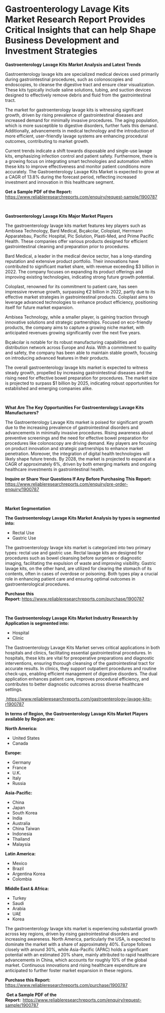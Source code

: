 <p><h1>Gastroenterology Lavage Kits Market Research Report Provides Critical Insights that can help Shape Business Development and Investment Strategies</h1></p><p><strong>Gastroenterology Lavage Kits Market Analysis and Latest Trends</strong></p>
<p><p>Gastroenterology lavage kits are specialized medical devices used primarily during gastrointestinal procedures, such as colonoscopies and endoscopies, to cleanse the digestive tract and ensure clear visualization. These kits typically include saline solutions, tubing, and suction devices designed to effectively remove debris and fluid from the gastrointestinal tract. </p><p>The market for gastroenterology lavage kits is witnessing significant growth, driven by rising prevalence of gastrointestinal diseases and increased demand for minimally invasive procedures. The aging population, which is more susceptible to digestive disorders, further fuels this demand. Additionally, advancements in medical technology and the introduction of more efficient, user-friendly lavage systems are enhancing procedural outcomes, contributing to market growth.</p><p>Current trends indicate a shift towards disposable and single-use lavage kits, emphasizing infection control and patient safety. Furthermore, there is a growing focus on integrating smart technologies and automation within these kits to improve effectiveness and monitor patient conditions more accurately. The Gastroenterology Lavage Kits Market is expected to grow at a CAGR of 13.8% during the forecast period, reflecting increased investment and innovation in this healthcare segment.</p></p>
<p><strong>Get a Sample PDF of the Report:&nbsp;</strong> <a href="https://www.reliableresearchreports.com/enquiry/request-sample/1900787?utm_campaign=3547&utm_medium=2&utm_source=Github&utm_content=ia&utm_term=16042025&utm_id=gastroenterology-lavage-kits">https://www.reliableresearchreports.com/enquiry/request-sample/1900787</a></p>
<p>&nbsp;</p>
<p><strong>Gastroenterology Lavage Kits Major Market Players</strong></p>
<p><p>The gastroenterology lavage kits market features key players such as Ambisea Technology, Bard Medical, Bıçakcılar, Coloplast, Herrmann Apparatebau, Pacific Hospital, Pic Solution, Plasti-Med, and Prime Pacific Health. These companies offer various products designed for efficient gastrointestinal cleaning and preparation prior to procedures.</p><p>Bard Medical, a leader in the medical device sector, has a long-standing reputation and extensive product portfolio. Their innovations have contributed to significant market share, with revenue exceeding $3 billion in 2022. The company focuses on expanding its product offerings and improving existing technologies, indicating strong future growth potential.</p><p>Coloplast, renowned for its commitment to patient care, has seen impressive revenue growth, surpassing €2 billion in 2022, partly due to its effective market strategies in gastrointestinal products. Coloplast aims to leverage advanced technologies to enhance product efficiency, positioning itself for future market expansion.</p><p>Ambisea Technology, while a smaller player, is gaining traction through innovative solutions and strategic partnerships. Focused on eco-friendly products, the company aims to capture a growing niche market, with anticipated revenues growing significantly over the next five years.</p><p>Bıçakcılar is notable for its robust manufacturing capabilities and distribution network across Europe and Asia. With a commitment to quality and safety, the company has been able to maintain stable growth, focusing on introducing advanced features in their products.</p><p>The overall gastroenterology lavage kits market is expected to witness steady growth, propelled by increasing gastrointestinal diseases and the rising need for effective bowel preparation for procedures. The market size is projected to surpass $1 billion by 2025, indicating robust opportunities for established and emerging companies alike.</p></p>
<p>&nbsp;</p>
<p><strong>What Are The Key Opportunities For Gastroenterology Lavage Kits Manufacturers?</strong></p>
<p><p>The Gastroenterology Lavage Kits market is poised for significant growth due to the increasing prevalence of gastrointestinal disorders and advancements in minimally invasive procedures. Rising awareness about preventive screenings and the need for effective bowel preparation for procedures like colonoscopy are driving demand. Key players are focusing on product innovation and strategic partnerships to enhance market penetration. Moreover, the integration of digital health technologies will likely shape future trends. By 2028, the market is projected to expand at a CAGR of approximately 6%, driven by both emerging markets and ongoing healthcare investments in gastrointestinal health.</p></p>
<p><strong>Inquire or Share Your Questions If Any Before Purchasing This Report:</strong> <a href="https://www.reliableresearchreports.com/enquiry/pre-order-enquiry/1900787?utm_campaign=3547&utm_medium=2&utm_source=Github&utm_content=ia&utm_term=16042025&utm_id=gastroenterology-lavage-kits">https://www.reliableresearchreports.com/enquiry/pre-order-enquiry/1900787</a></p>
<p>&nbsp;</p>
<p><strong>Market Segmentation</strong></p>
<p><strong>The Gastroenterology Lavage Kits Market Analysis by types is segmented into:</strong></p>
<p><ul><li>Rectal Use</li><li>Gastric Use</li></ul></p>
<p><p>The gastroenterology lavage kits market is categorized into two primary types: rectal use and gastric use. Rectal lavage kits are designed for procedures such as bowel cleansing before surgeries or diagnostic imaging, facilitating the expulsion of waste and improving visibility. Gastric lavage kits, on the other hand, are utilized for clearing the stomach of its contents, often in cases of overdose or poisoning. Both types play a crucial role in enhancing patient care and ensuring optimal outcomes in gastroenterological procedures.</p></p>
<p><strong>Purchase this Report:&nbsp;</strong><a href="https://www.reliableresearchreports.com/purchase/1900787?utm_campaign=3547&utm_medium=2&utm_source=Github&utm_content=ia&utm_term=16042025&utm_id=gastroenterology-lavage-kits">https://www.reliableresearchreports.com/purchase/1900787</a></p>
<p>&nbsp;</p>
<p><strong>The Gastroenterology Lavage Kits Market Industry Research by Application is segmented into:</strong></p>
<p><ul><li>Hospital</li><li>Clinic</li></ul></p>
<p><p>The Gastroenterology Lavage Kits Market serves critical applications in both hospitals and clinics, facilitating essential gastrointestinal procedures. In hospitals, these kits are vital for preoperative preparations and diagnostic interventions, ensuring thorough cleansing of the gastrointestinal tract for accurate results. In clinics, they support outpatient procedures and routine check-ups, enabling efficient management of digestive disorders. The dual application enhances patient care, improves procedural efficiency, and contributes to better diagnostic outcomes across diverse healthcare settings.</p></p>
<p><a href="https://www.reliableresearchreports.com/gastroenterology-lavage-kits-r1900787?utm_campaign=3547&utm_medium=2&utm_source=Github&utm_content=ia&utm_term=16042025&utm_id=gastroenterology-lavage-kits">&nbsp;https://www.reliableresearchreports.com/gastroenterology-lavage-kits-r1900787</a></p>
<p><strong>In terms of Region, the Gastroenterology Lavage Kits Market Players available by Region are:</strong></p>
<p>
    <p> <strong> North America: </strong>
        <ul>
            <li>United States</li>
            <li>Canada</li>
        </ul>
        </p> 
    <p> <strong> Europe: </strong>
        <ul>
            <li>Germany</li>
            <li>France</li>
            <li>U.K.</li>
            <li>Italy</li>
            <li>Russia</li>
        </ul>
        </p> 
    <p> <strong> Asia-Pacific: </strong>
        <ul>
            <li>China</li>
            <li>Japan</li>
            <li>South Korea</li>
            <li>India</li>
            <li>Australia</li>
            <li>China Taiwan</li>
            <li>Indonesia</li>
            <li>Thailand</li>
            <li>Malaysia</li>
        </ul>
        </p> 
    <p> <strong> Latin America: </strong>
        <ul>
            <li>Mexico</li>
            <li>Brazil</li>
            <li>Argentina Korea</li>
            <li>Colombia</li>
        </ul>
        </p> 
    <p> <strong> Middle East & Africa: </strong>
        <ul>
            <li>Turkey</li>
            <li>Saudi</li>
            <li>Arabia</li>
            <li>UAE</li>
            <li>Korea</li>
        </ul>
    </p>
    </p>
<p><p>The gastroenterology lavage kits market is experiencing substantial growth across key regions, driven by rising gastrointestinal disorders and increasing awareness. North America, particularly the USA, is expected to dominate the market with a share of approximately 40%. Europe follows closely with around 30%, while Asia-Pacific (APAC) holds a significant potential with an estimated 20% share, mainly attributed to rapid healthcare advancements in China, which accounts for roughly 10% of the global market. Continuous innovations and rising healthcare expenditure are anticipated to further foster market expansion in these regions.</p></p>
<p><strong>Purchase this Report: </strong><a href="https://www.reliableresearchreports.com/purchase/1900787?utm_campaign=3547&utm_medium=2&utm_source=Github&utm_content=ia&utm_term=16042025&utm_id=gastroenterology-lavage-kits">https://www.reliableresearchreports.com/purchase/1900787</a></p>
<p>&nbsp;<strong>Get a Sample PDF of the Report:&nbsp;&nbsp;</strong><a href="https://www.reliableresearchreports.com/enquiry/request-sample/1900787?utm_campaign=3547&utm_medium=2&utm_source=Github&utm_content=ia&utm_term=16042025&utm_id=gastroenterology-lavage-kits">https://www.reliableresearchreports.com/enquiry/request-sample/1900787</a></p>
<p><strong></strong></p>
<p><p></p><p></p><p></p></p>
